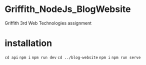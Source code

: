 # Griffith_NodeJs_BlogWebsite
Griffith 3rd Web Technologies assignment

# installation

`cd api`
`npm i`
`npm run dev`
`cd ../blog-website`
`npm i`
`npm run serve`
